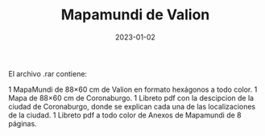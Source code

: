 ﻿---
title: Mapamundi de Valion
summary: El Mapamundi de Valion añade al entorno de La Marca toda la información que cualquier narrador necesita para que sus Jugadores exploren y se desplacen libremente de un lugar a otro.
authors:
  - Jorge Moreno
date: 2023-01-02
type: post
categories:
- Clásicos de la Marca
tags:
- Gazetteer
minlevels: ""
maxlevels: ""
prices: 20€
session: ""
mincharacters: "-"
maxcharacters: "-"
eval: oficial
cover: "mapamundi.jpg"
download: "https://app.box.com/s/4rkv8hyv9fuou4d0bu3424cn9p0zk9ht"
moreinfo: "https://tesorosdelamarca.com/producto/mapamundi-de-valion/"
license: "OGL"
draft: false

---

El archivo .rar contiene:

1 MapaMundi de 88×60 cm de Valion en formato hexágonos a todo color.
1 Mapa de 88×60 cm de Coronaburgo.
1 Libreto pdf con la descipcion de la ciudad de Coronaburgo, donde se explican cada una de las localizaciones de la ciudad.
1 Libreto pdf a todo color de Anexos de Mapamundi de 8 páginas.
